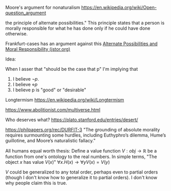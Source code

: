 



Moore's argument for nonaturalism
https://en.wikipedia.org/wiki/Open-question_argument


the principle of alternate possibilities." This principle states that a person is morally responsible for what he has done only if he could have done otherwise.

Frankfurt-cases has an argument against this
[Alternate Possibilities and Moral Responsibility (jstor.org)](https://www.jstor.org/stable/pdf/2023833.pdf)



Idea:

When I asser that "should be the case that p" I'm implying that 
1. I believe $\neg p$. 
2. I believe $\diamond p$ 
3. I believe p is "good" or "desirable"



Longtermism
https://en.wikipedia.org/wiki/Longtermism


https://www.abolitionist.com/multiverse.html


Who deserves what?
https://plato.stanford.edu/entries/desert/

https://philpapers.org/rec/DURFIT-3
"The grounding of absolute morality requires surmounting some hurdles, including Euthyphro’s dilemma, Hume’s guillotine, and Moore’s naturalistic fallacy."



All humans equal worth thesis: Define a value function $V:obj\rightarrow \mathbb{R}$ be a function from one's ontology to the real numbers. In simple terms, "The object $x$ has value $V(x)$"
$\forall x. H(x)\rightarrow \forall y V(x)=V(y)$

$V$ could be generalized to any total order, perhaps even to partial orders (though I don't know how to generalize it to partial orders). 
I don't know why people claim this is true. 



